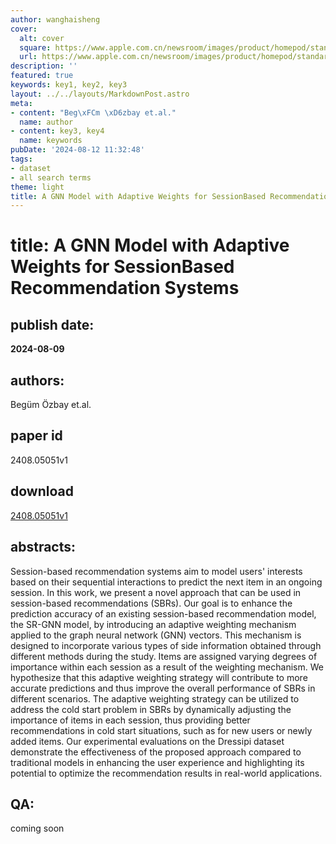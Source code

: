 ```yaml
---
author: wanghaisheng
cover:
  alt: cover
  square: https://www.apple.com.cn/newsroom/images/product/homepod/standard/Apple-HomePod-hero-230118_big.jpg.large_2x.jpg
  url: https://www.apple.com.cn/newsroom/images/product/homepod/standard/Apple-HomePod-hero-230118_big.jpg.large_2x.jpg
description: ''
featured: true
keywords: key1, key2, key3
layout: ../../layouts/MarkdownPost.astro
meta:
- content: "Beg\xFCm \xD6zbay et.al."
  name: author
- content: key3, key4
  name: keywords
pubDate: '2024-08-12 11:32:48'
tags:
- dataset
- all search terms
theme: light
title: A GNN Model with Adaptive Weights for SessionBased Recommendation Systems
---
```


# title: A GNN Model with Adaptive Weights for SessionBased Recommendation Systems 
## publish date: 
**2024-08-09** 
## authors: 
  Begüm Özbay et.al. 
## paper id
2408.05051v1
## download
[2408.05051v1](http://arxiv.org/abs/2408.05051v1)
## abstracts:
Session-based recommendation systems aim to model users' interests based on their sequential interactions to predict the next item in an ongoing session. In this work, we present a novel approach that can be used in session-based recommendations (SBRs). Our goal is to enhance the prediction accuracy of an existing session-based recommendation model, the SR-GNN model, by introducing an adaptive weighting mechanism applied to the graph neural network (GNN) vectors. This mechanism is designed to incorporate various types of side information obtained through different methods during the study. Items are assigned varying degrees of importance within each session as a result of the weighting mechanism. We hypothesize that this adaptive weighting strategy will contribute to more accurate predictions and thus improve the overall performance of SBRs in different scenarios. The adaptive weighting strategy can be utilized to address the cold start problem in SBRs by dynamically adjusting the importance of items in each session, thus providing better recommendations in cold start situations, such as for new users or newly added items. Our experimental evaluations on the Dressipi dataset demonstrate the effectiveness of the proposed approach compared to traditional models in enhancing the user experience and highlighting its potential to optimize the recommendation results in real-world applications.
## QA:
coming soon
